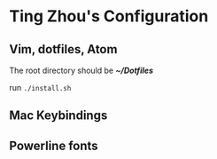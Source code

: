 # Ting Zhou's Configuration

## Vim, dotfiles, Atom

The root directory should be ***~/Dotfiles***

run `./install.sh`

## Mac Keybindings
## Powerline fonts


